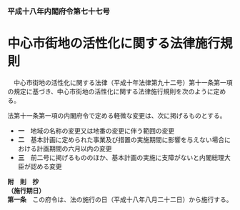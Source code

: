 ### 平成十八年内閣府令第七十七号  
# 中心市街地の活性化に関する法律施行規則  
　中心市街地の活性化に関する法律（平成十年法律第九十二号）第十一条第一項の規定に基づき、中心市街地の活性化に関する法律施行規則を次のように定める。  
  
法第十一条第一項の内閣府令で定める軽微な変更は、次に掲げるものとする。  
* **一**　地域の名称の変更又は地番の変更に伴う範囲の変更  
* **二**　基本計画に定められた事業及び措置の実施期間に影響を与えない場合における計画期間の六月以内の変更  
* **三**　前二号に掲げるもののほか、基本計画の実施に支障がないと内閣総理大臣が認める変更  
  
**附　則　抄**  
**（施行期日）**  
**第一条**　この府令は、法の施行の日（平成十八年八月二十二日）から施行する。  
  
